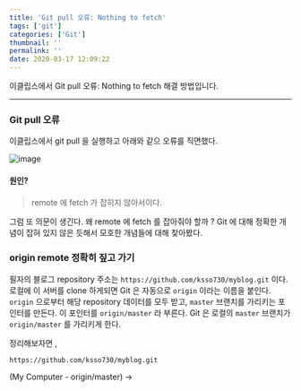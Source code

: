 ```yaml
---
title: 'Git pull 오류: Nothing to fetch'
tags: ['git']
categories: ['Git']
thumbnail: ''
permalink: ''
date: 2020-03-17 12:09:22
---
```


이클립스에서 Git pull 오류: Nothing to fetch 해결 방법입니다.
<!-- excerpt -->
<!-- toc -->

---

### Git pull 오류

이클립스에서 git pull 을 실행하고 아래와 같으 오류를 직면했다.

![image](https://user-images.githubusercontent.com/28856435/76814014-f969ac00-683c-11ea-865c-62c14c550d22.png)

#### 원인?
>remote 에 fetch 가 잡히지 않아서이다.

그럼 또 의문이 생긴다. 왜 remote 에 fetch 를 잡아줘야 할까 ?
Git 에 대해 정확한 개념이 잡혀 있지 않은 듯해서 모호한 개념들에 대해 찾아봤다.

### origin remote 정확히 짚고 가기

필자의 블로그 repository 주소는 `https://github.com/ksso730/myblog.git` 이다.
로컬에 이 서버를 clone 하게되면 Git 은 자동으로 `origin` 이라는 이름을 붙인다.
`origin` 으로부터 해당 repository 데이터를 모두 받고, `master` 브랜치를 가리키는 포인터를 만든다. 이 포인터를 `origin/master` 라 부른다.
Git 은 로컬의 `master` 브랜치가 `origin/master` 를 가리키게 한다.

정리해보자면 ,

`https://github.com/ksso730/myblog.git`

(My Computer - origin/master) -> 






